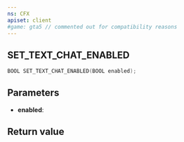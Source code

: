 ```yaml
---
ns: CFX
apiset: client
#game: gta5 // commented out for compatibility reasons
---
```

## SET_TEXT_CHAT_ENABLED

```c
BOOL SET_TEXT_CHAT_ENABLED(BOOL enabled);
```


## Parameters
* **enabled**: 

## Return value
